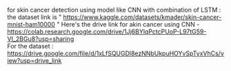 for skin cancer detection using model like CNN with combination of LSTM : the dataset link is " https://www.kaggle.com/datasets/kmader/skin-cancer-mnist-ham10000 "
Here's the drive link for akin cancer using CNN -https://colab.research.google.com/drive/1Jj6BYlqPctcPUoP-L97tG59-VI_2BGu8?usp=sharing     
For the dataset :
https://drive.google.com/file/d/1xLfSQUGDl8ezNNbUkpuHOYvSpTyxVhCs/view?usp=drive_link
